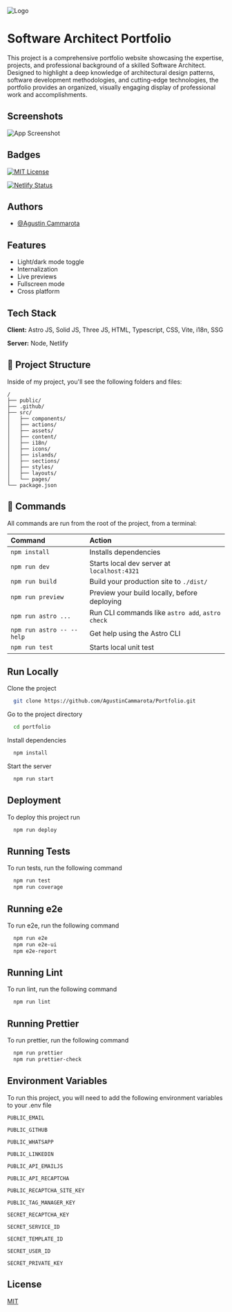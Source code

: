 ![Logo](https://agustincammarota.com/favicon/favicon.svg)

# Software Architect Portfolio

This project is a comprehensive portfolio website showcasing the expertise, projects, and professional background of a skilled Software Architect. Designed to highlight a deep knowledge of architectural design patterns, software development methodologies, and cutting-edge technologies, the portfolio provides an organized, visually engaging display of professional work and accomplishments.

## Screenshots

![App Screenshot](https://agustincammarota.com/assets/website-agustin-cammarota.webp)

## Badges

[![MIT License](https://img.shields.io/badge/License-MIT-green.svg)](https://choosealicense.com/licenses/mit/)

[![Netlify Status](https://api.netlify.com/api/v1/badges/22397ab0-29e4-4015-a008-c2461b6982e7/deploy-status)](https://app.netlify.com/sites/agustincammarota/deploys)

## Authors

- [@Agustin Cammarota](https://github.com/AgustinCammarota)

## Features

- Light/dark mode toggle
- Internalization
- Live previews
- Fullscreen mode
- Cross platform

## Tech Stack

**Client:** Astro JS, Solid JS, Three JS, HTML, Typescript, CSS, Vite, i18n, SSG

**Server:** Node, Netlify

## 🚀 Project Structure

Inside of my project, you'll see the following folders and files:

```text
/
├── public/
├── .github/
├── src/
│   ├── components/
│   ├── actions/
│   ├── assets/
│   ├── content/
│   ├── i18n/
│   ├── icons/
│   ├── islands/
│   ├── sections/
│   ├── styles/
│   ├── layouts/
│   └── pages/
└── package.json
```

## 🧞 Commands

All commands are run from the root of the project, from a terminal:

| Command                   | Action                                           |
| :------------------------ | :----------------------------------------------- |
| `npm install`             | Installs dependencies                            |
| `npm run dev`             | Starts local dev server at `localhost:4321`      |
| `npm run build`           | Build your production site to `./dist/`          |
| `npm run preview`         | Preview your build locally, before deploying     |
| `npm run astro ...`       | Run CLI commands like `astro add`, `astro check` |
| `npm run astro -- --help` | Get help using the Astro CLI                     |
| `npm run test`            | Starts local unit test                           |

## Run Locally

Clone the project

```bash
  git clone https://github.com/AgustinCammarota/Portfolio.git
```

Go to the project directory

```bash
  cd portfolio
```

Install dependencies

```bash
  npm install
```

Start the server

```bash
  npm run start
```

## Deployment

To deploy this project run

```bash
  npm run deploy
```

## Running Tests

To run tests, run the following command

```bash
  npm run test
  npm run coverage
```

## Running e2e

To run e2e, run the following command

```bash
  npm run e2e
  npm run e2e-ui
  npm e2e-report
```

## Running Lint

To run lint, run the following command

```bash
  npm run lint
```

## Running Prettier

To run prettier, run the following command

```bash
  npm run prettier
  npm run prettier-check
```

## Environment Variables

To run this project, you will need to add the following environment variables to your .env file

`PUBLIC_EMAIL`

`PUBLIC_GITHUB`

`PUBLIC_WHATSAPP`

`PUBLIC_LINKEDIN`

`PUBLIC_API_EMAILJS`

`PUBLIC_API_RECAPTCHA`

`PUBLIC_RECAPTCHA_SITE_KEY`

`PUBLIC_TAG_MANAGER_KEY`

`SECRET_RECAPTCHA_KEY`

`SECRET_SERVICE_ID`

`SECRET_TEMPLATE_ID`

`SECRET_USER_ID`

`SECRET_PRIVATE_KEY`

## License

[MIT](https://choosealicense.com/licenses/mit/)
